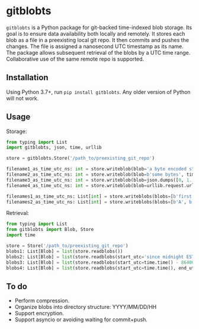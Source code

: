 # gitblobts

`gitblobts` is a Python package for git-backed time-indexed blob storage.
Its goal is to ensure data availability both locally and remotely.
It stores each blob as a file in a preexisting local git repo.
It then commits and pushes the changes.
The file is assigned a nanosecond UTC timestamp as its name.
The package allows subsequent retrieval of the blobs by a UTC time range.
Collaborative use of the same remote repo is supported.

## Installation
Using Python 3.7+, run `pip install gitblobts`. Any older version of Python will not work.

## Usage

Storage:
```python
from typing import List
import gitblobts, json, time, urllib

store = gitblobts.Store('/path_to/preexisting_git_repo')

filename1_as_time_utc_ns: int = store.writeblob(blob='a byte encoded string'.encode())
filename2_as_time_utc_ns: int = store.writeblob(blob=b'some bytes', time_utc=time.time())
filename3_as_time_utc_ns: int = store.writeblob(blob=json.dumps([0, 1., 2.2, 3]).encode(), time_utc=time.time())
filename4_as_time_utc_ns: int = store.writeblob(blob=urllib.request.urlopen('https://i.imgur.com/3GmPd7O.png').read())

filenames1_as_time_utc_ns: List[int] = store.writeblobs(blobs=[b'first blob', b'another blob'])
filenames2_as_time_utc_ns: List[int] = store.writeblobs(blobs=[b'A', b'B'], times_utc=[time.time(), time.time()])
```

Retrieval:
```python
from typing import List
from gitblobts import Blob, Store
import time

store = Store('/path_to/preexisting_git_repo')
blobs1: List[Blob] = list(store.readblobs())
blobs2: List[Blob] = list(store.readblobs(start_utc='since midnight EST', end_utc='now'))
blobs3: List[Blob] = list(store.readblobs(start_utc=time.time() - 86400, end_utc=time.time()))
blobs4: List[Blob] = list(store.readblobs(start_utc=time.time(), end_utc=time.time() - 86400))
```

## To do
* Perform compression.
* Organize blobs into directory structure: YYYY/MM/DD/HH
* Support encryption.
* Support asyncio or avoiding waiting for commit+push.
